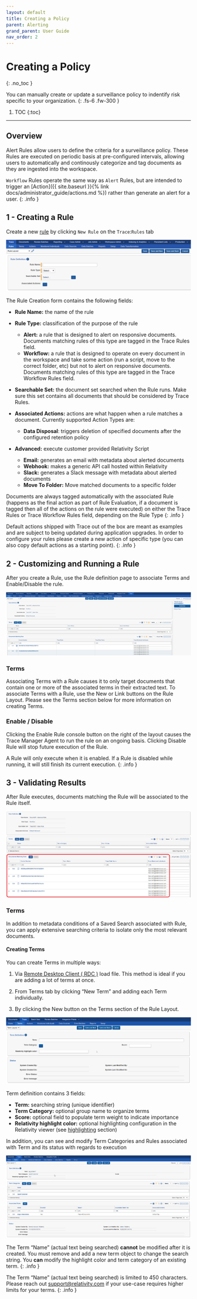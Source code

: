 ```yaml
---
layout: default
title: Creating a Policy
parent: Alerting
grand_parent: User Guide
nav_order: 2
---
```


# Creating a Policy
{: .no_toc }


You can manually create or update a surveillance policy to indentify risk specific to your organization.
{: .fs-6 .fw-300 }

1. TOC
{:toc}

---

## Overview

Alert Rules allow users to define the criteria for a surveillance policy. These Rules are executed on periodic basis at pre-configured intervals, allowing users to automatically and continously categorize and tag documents as they are ingested into the workspace.

`Workflow` Rules operate the same way as `Alert` Rules, but are intended to trigger an [Action]({{ site.baseurl }}{% link docs/administrator_guide/actions.md %}) rather than generate an alert for a user.
{: .info }

## 1 - Creating a Rule

Create a new [rule](#_Glossary) by clicking `New Rule` on the `Trace`:`Rules` tab

![1571081144550](media/rules/1571081144550.png)

The Rule Creation form contains the following fields:

-   **Rule Name:** the name of the rule

- **Rule Type:** classification of the purpose of the rule

  -   **Alert:** a rule that is designed to alert on responsive documents. Documents matching rules of this type are tagged in the Trace Rules field.
  -   **Workflow:** a rule that is designed to operate on every document in the workspace and take some action (run a script, move to the correct folder, etc) but not to alert on responsive documents. Documents matching rules of this type are tagged in the Trace Workflow Rules field.

-   **Searchable Set:** the document set searched when the Rule runs. Make sure this set contains all documents that should be considered by Trace Rules.
    
-   **Associated Actions:** actions are what happen when a rule matches a document. Currently supported Action Types are:
    -   **Data Disposal**: triggers deletion of specified documents after the configured retention policy
-   **Advanced:** execute customer provided Relativity Script
    -   **Email:** generates an email with metadata about alerted documents
    -   **Webhook:** makes a generic API call hosted within Relativity
    -   **Slack:** generates a Slack message with metadata about alerted documents
    -   **Move To Folder:** Move matched documents to a specific folder

Documents are always tagged automatically with the associated Rule (happens as the final action as part of Rule Evaluation, if a document is tagged then all of the actions on the rule were executed) on either the Trace Rules or Trace Workflow Rules field, depending on the Rule Type
{: .info }

Default actions shipped with Trace out of the box are meant as examples and are subject to being updated during application upgrades. In order to configure your rules please create a new action of specific type (you can also copy default actions as a starting point).
{: .info }

## 2 - Customizing and Running a Rule

After you create a Rule, use the Rule definition page to associate Terms and Enable/Disable the rule.

![1571079859530](media/rules/1571079859530.png)

### Terms

Associating Terms with a Rule causes it to only target documents that contain one or more of the associated terms in their extracted text. To associate Terms with a Rule, use the New or Link buttons on the Rule Layout. Please see the Terms section below for more information on creating Terms.

### Enable / Disable

Clicking the Enable Rule console button on the right of the layout causes the Trace Manager Agent to run the rule on an ongoing basis. Clicking Disable Rule will stop future execution of the Rule.

A Rule will only execute when it is enabled. If a Rule is disabled while running, it will still finish its current execution.
{: .info }



## 3 - Validating Results

After Rule executes, documents matching the Rule will be associated to the Rule itself.

![1571081067899](media/rules/1571081067899.png)

### Terms

In addition to metadata conditions of a Saved Search associated with Rule, you can apply extensive searching criteria to isolate only the most relevant documents.

#### Creating Terms

You can create Terms in multiple ways:

1.  Via [Remote Desktop Client ( RDC )](https://help.relativity.com/9.6/Content/Relativity/Relativity_Desktop_Client/Relativity_Desktop_Client.htm) load file. This method is ideal if you are adding a lot of terms at once.
    
2.  From Terms tab by clicking “New Term” and adding each Term individually.

3.  By clicking the New button on the Terms section of the Rule Layout.

![](media/rules/e2a523416ac9607f8b2e9f42e2287e0f.png)

Term definition contains 3 fields:

-   **Term:** searching string (unique identifier)
-   **Term Category:** optional group name to organize terms
-   **Score:** optional field to populate term weight to indicate importance
-   **Relativity highlight color:** optional highlighting configuration in the
    Relativity viewer (see [highlighting](#highlighting) section)

In addition, you can see and modify Term Categories and Rules associated with Term and its status with regards to execution

![](media/rules/5b46e7806548749e50586196d43aa468.png)

The Term “Name” (actual text being searched) **cannot** be modified after it is created. You must remove and add a new term object to change the search string. You **can** modify the highlight color and term category of an existing term.
{: .info }

The Term “Name” (actual text being searched) is limited to 450 characters. Please reach out [support@relativity.com](mailto:support@relativity.com) if your use-case requires higher limits for your terms.
{: .info }
